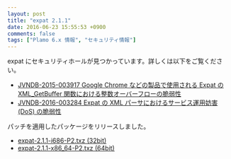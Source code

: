 ```yaml
---
layout: post
title: "expat 2.1.1"
date: 2016-06-23 15:55:53 +0900
comments: false
tags: ["Plamo 6.x 情報", "セキュリティ情報"]
---
```


expat にセキュリティホールが見つかっています。詳しくは以下をご覧ください。

* [JVNDB-2015-003917 Google Chrome などの製品で使用される Expat の XML_GetBuffer 関数における整数オーバーフローの脆弱性](http://jvndb.jvn.jp/ja/contents/2015/JVNDB-2015-003917.html)
* [JVNDB-2016-003284 Expat の XML パーサにおけるサービス運用妨害 (DoS) の脆弱性](http://jvndb.jvn.jp/ja/contents/2016/JVNDB-2016-003284.html)

パッチを適用したパッケージをリリースしました。

* [expat-2.1.1-i686-P2.txz (32bit)](ftp://plamo.linet.gr.jp/pub/Plamo-6.x/x86/plamo/02_x11/expat-2.1.1-i686-P2.txz)
* [expat-2.1.1-x86_64-P2.txz (64bit)](ftp://plamo.linet.gr.jp/pub/Plamo-6.x/x86_64/plamo/02_x11/expat-2.1.1-x86_64-P2.txz)
